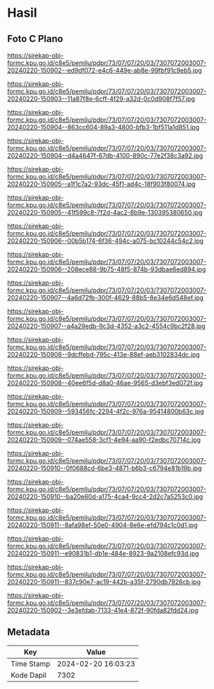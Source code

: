 # Hasil

## Foto C Plano

https://sirekap-obj-formc.kpu.go.id/c8e5/pemilu/pdpr/73/07/07/20/03/7307072003007-20240220-150902--ed9df072-e4c6-449e-ab8e-99fbf91c9eb5.jpg

https://sirekap-obj-formc.kpu.go.id/c8e5/pemilu/pdpr/73/07/07/20/03/7307072003007-20240220-150903--11a87f8e-6cff-4f29-a32d-0c0d908f7f57.jpg

https://sirekap-obj-formc.kpu.go.id/c8e5/pemilu/pdpr/73/07/07/20/03/7307072003007-20240220-150904--863cc604-89a3-4800-bfb3-1bf511a1d851.jpg

https://sirekap-obj-formc.kpu.go.id/c8e5/pemilu/pdpr/73/07/07/20/03/7307072003007-20240220-150904--d4a4647f-67db-4100-890c-77e2f38c3a92.jpg

https://sirekap-obj-formc.kpu.go.id/c8e5/pemilu/pdpr/73/07/07/20/03/7307072003007-20240220-150905--a1f1c7a2-93dc-45f1-ad4c-18f903f80074.jpg

https://sirekap-obj-formc.kpu.go.id/c8e5/pemilu/pdpr/73/07/07/20/03/7307072003007-20240220-150905--41f599c8-7f2d-4ac2-8b9e-130395380650.jpg

https://sirekap-obj-formc.kpu.go.id/c8e5/pemilu/pdpr/73/07/07/20/03/7307072003007-20240220-150906--00b5b174-6f36-494c-a075-bc10244c54c2.jpg

https://sirekap-obj-formc.kpu.go.id/c8e5/pemilu/pdpr/73/07/07/20/03/7307072003007-20240220-150906--208ece88-9b75-48f5-874b-93dbae6ed894.jpg

https://sirekap-obj-formc.kpu.go.id/c8e5/pemilu/pdpr/73/07/07/20/03/7307072003007-20240220-150907--4a6d72fb-300f-4629-88b5-8e34e6d548ef.jpg

https://sirekap-obj-formc.kpu.go.id/c8e5/pemilu/pdpr/73/07/07/20/03/7307072003007-20240220-150907--a4a29edb-9c3d-4352-a3c2-4554c9bc2f28.jpg

https://sirekap-obj-formc.kpu.go.id/c8e5/pemilu/pdpr/73/07/07/20/03/7307072003007-20240220-150908--9dcffebd-795c-413e-88ef-aeb3102834dc.jpg

https://sirekap-obj-formc.kpu.go.id/c8e5/pemilu/pdpr/73/07/07/20/03/7307072003007-20240220-150908--40ee6f5d-d8a0-46ae-9565-d3ebf3ed072f.jpg

https://sirekap-obj-formc.kpu.go.id/c8e5/pemilu/pdpr/73/07/07/20/03/7307072003007-20240220-150909--593456fc-2294-4f2c-976a-95414800b63c.jpg

https://sirekap-obj-formc.kpu.go.id/c8e5/pemilu/pdpr/73/07/07/20/03/7307072003007-20240220-150909--074ae558-3cf1-4e94-aa90-f2edbc70714c.jpg

https://sirekap-obj-formc.kpu.go.id/c8e5/pemilu/pdpr/73/07/07/20/03/7307072003007-20240220-150910--0f0688cd-6be3-4871-b6b3-c6794e81b19b.jpg

https://sirekap-obj-formc.kpu.go.id/c8e5/pemilu/pdpr/73/07/07/20/03/7307072003007-20240220-150910--ba20e60d-a175-4ca4-9cc4-2d2c7a5253c0.jpg

https://sirekap-obj-formc.kpu.go.id/c8e5/pemilu/pdpr/73/07/07/20/03/7307072003007-20240220-150911--8afa98ef-50e0-4904-8e6e-efd794c1c0d1.jpg

https://sirekap-obj-formc.kpu.go.id/c8e5/pemilu/pdpr/73/07/07/20/03/7307072003007-20240220-150911--e90831b1-db1e-484e-8923-9a2108efc93d.jpg

https://sirekap-obj-formc.kpu.go.id/c8e5/pemilu/pdpr/73/07/07/20/03/7307072003007-20240220-150911--837c90e7-ac19-442b-a35f-2790db7926cb.jpg

https://sirekap-obj-formc.kpu.go.id/c8e5/pemilu/pdpr/73/07/07/20/03/7307072003007-20240220-150902--3e3efdab-7133-41e4-872f-90fda82fdd24.jpg


## Metadata

| Key        | Value               |
| ---------- | ------------------- |
| Time Stamp | 2024-02-20 16:03:23 |
| Kode Dapil | 7302                |



